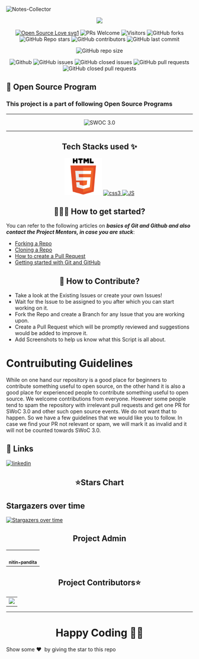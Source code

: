 ![Notes-Collector](https://socialify.git.ci/nitin-pandita/Notes-Collector/image?description=1&descriptionEditable=A%20place%20for%20Developers&forks=1&issues=1&language=1&name=1&owner=1&pulls=1&stargazers=1&theme=Light)

<p align="center">
  <a href="https://notes-collector.vercel.app/">
    <img src="https://forthebadge.com/images/badges/check-it-out.svg">
   </a>
</p>


<div align="center">
 <p>

[![Open Source Love svg1](https://badges.frapsoft.com/os/v1/open-source.svg?v=103)](https://github.com/ellerbrock/open-source-badges/)
![PRs Welcome](https://img.shields.io/badge/PRs-welcome-brightgreen.svg?style=flat)
![Visitors](https://api.visitorbadge.io/api/visitors?path=nitin-pandita%2FNotes-Collector%20&countColor=%23263759&style=flat)
![GitHub forks](https://img.shields.io/github/forks/nitin-pandita/Notes-Collector
)
![GitHub Repo stars](https://img.shields.io/github/stars/nitin-pandita/Notes-Collector
)
![GitHub contributors](https://img.shields.io/github/contributors/nitin-pandita/Notes-Collector
)
![GitHub last commit](https://img.shields.io/github/last-commit/nitin-pandita/Notes-Collector
)
  
![GitHub repo size](https://img.shields.io/github/repo-size/nitin-pandita/Notes-Collector)

![Github](https://img.shields.io/github/license/nitin-pandita/Notes-Collector)
![GitHub issues](https://img.shields.io/github/issues/nitin-pandita/Notes-Collector
)
![GitHub closed issues](https://img.shields.io/github/issues-closed-raw/nitin-pandita/Notes-Collector)
![GitHub pull requests](https://img.shields.io/github/issues-pr/nitin-pandita/Notes-Collector
)
![GitHub closed pull requests](https://img.shields.io/github/issues-pr-closed/nitin-pandita/Notes-Collector
)
 </p>
</div>
 
 ## 📌 Open Source Program

 ### This project is a part of following Open Source Programs

 ---

<div align="center">

![SWOC 3.0](https://raw.githubusercontent.com/nitin-pandita/Notes-Collector/main/img/9630b803-7d9b-4b19-ae68-cdbfc16c8254.png)

</div>


 ---





<h2 align= center> Tech Stacks used ✨ </h2>

<p align="center">
   <a href="https://www.W3schools.com/html/" target="_blank" rel="noreferrer"><img src="https://raw.githubusercontent.com/devicons/devicon/master/icons/html5/html5-original-wordmark.svg" alt="html5" width="100" height="100"/></a>
  <a href="https://www.w3schools.com/css/" target="_blank" rel="noreferrer"> <img src="https://upload.wikimedia.org/wikipedia/commons/thumb/d/d5/CSS3_logo_and_wordmark.svg/1200px-CSS3_logo_and_wordmark.svg.png" alt="css3" width="100" height="100"/> </a> <a href="https://dart.dev" target="_blank" rel="noreferrer"></a>
  <a href="https://developer.mozilla.org/en-US/docs/Web/JavaScript" target="_blank" rel="noreferrer"> <img src="https://cdn.cdnlogo.com/logos/j/69/javascript.svg" alt="JS" width="80" height="80"/></a>
</p>

<h2 align=center> 👨🏻‍💻 How to get started? </h2> 

You can refer to the following articles on **_basics of Git and Github and also contact the Project Mentors, in case you are stuck_**:

- [Forking a Repo](https://help.github.com/en/github/getting-started-with-github/fork-a-repo)
- [Cloning a Repo](https://help.github.com/en/desktop/contributing-to-projects/creating-a-pull-request)
- [How to create a Pull Request](https://opensource.com/article/19/7/create-pull-request-github)
- [Getting started with Git and GitHub](https://towardsdatascience.com/getting-started-with-git-and-github-6fcd0f2d4ac6)


<h2 align=center> 📝 How to Contribute? </h2>  

- Take a look at the Existing Issues or create your own Issues!
- Wait for the Issue to be assigned to you after which you can start working on it.
- Fork the Repo and create a Branch for any Issue that you are working upon.
- Create a Pull Request which will be promptly reviewed and suggestions would be added to improve it.
- Add Screenshots to help us know what this Script is all about.

# Contruibuting Guidelines

While on one hand our repository is a good place for beginners to contribute something useful to open source, on the other hand it is also a good place for experienced people to contribute something useful to open source. We welcome contributions from everyone.
However some people tend to spam the repository with irrelevant pull requests and get one PR for SWoC 3.0 and other such open source events. We do not want that to happen. So we have a few guidelines that we would like you to follow.
In case we find your PR not relevant or spam, we will mark it as invalid and it will not be counted towards SWoC 3.0.


## 🔗 Links

[![linkedin](https://img.shields.io/badge/linkedin-0A66C2?style=for-the-badge&logo=linkedin&logoColor=white)](https://www.linkedin.com/in/nitin-pandita-148070213/)


<h2 align=center>⭐Stars Chart</h2>  

## Stargazers over time

[![Stargazers over time](https://starchart.cc/nitin-pandita/Notes-Collector.svg)](https://starchart.cc/nitin-pandita/Notes-Collector)

<h2 align=center>Project Admin</h2> 
<table align="center">
	<tr >
    <td align="center">
            <a href="https://github.com/nitin-pandita">
              <img src="https://i.pinimg.com/474x/a3/1f/8e/a31f8e06e89d4ec031ba7150687030ce.jpg" width="100px" alt=""/><br />
              <sub><b>nitin-pandita</b></sub>
            </a>
   </td>
  </tr>
</table>


<h2 align=center>Project Contributors⭐</h2> 
<table align="center">
  <tr>
    <td>
       <a href="https://github.com/nitin-pandita/Notes-Collector/graphs/contributors" align="center">
          <img src="https://contrib.rocks/image?repo=nitin-pandita/Notes-Collector" />
       </a>
    </td>
  </tr>
</table>

<hr>

<h1 align=center>Happy Coding 👨‍💻</h1>

Show some ❤️&nbsp; by giving the star to this repo


